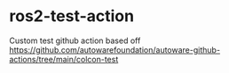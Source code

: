 # ros2-test-action
Custom test github action based off https://github.com/autowarefoundation/autoware-github-actions/tree/main/colcon-test
